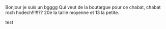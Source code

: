 Bonjour je suis un bgggg
Qui veut de la boutargue pour ce chabat, chabat roch hodech!!!!!??
20e la taille moyenne et 13 la petite. 



test